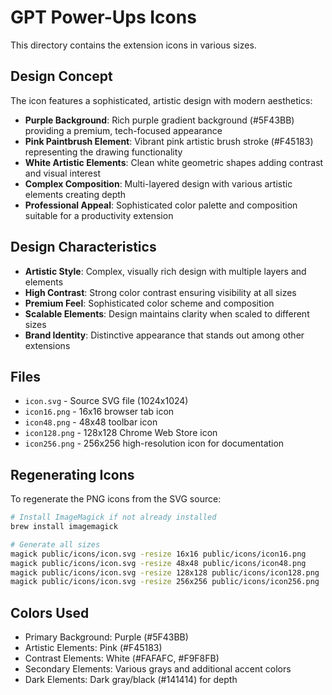 # GPT Power-Ups Icons

This directory contains the extension icons in various sizes.

## Design Concept

The icon features a sophisticated, artistic design with modern aesthetics:

- **Purple Background**: Rich purple gradient background (#5F43BB) providing a premium, tech-focused appearance
- **Pink Paintbrush Element**: Vibrant pink artistic brush stroke (#F45183) representing the drawing functionality
- **White Artistic Elements**: Clean white geometric shapes adding contrast and visual interest
- **Complex Composition**: Multi-layered design with various artistic elements creating depth
- **Professional Appeal**: Sophisticated color palette and composition suitable for a productivity extension

## Design Characteristics

- **Artistic Style**: Complex, visually rich design with multiple layers and elements
- **High Contrast**: Strong color contrast ensuring visibility at all sizes
- **Premium Feel**: Sophisticated color scheme and composition
- **Scalable Elements**: Design maintains clarity when scaled to different sizes
- **Brand Identity**: Distinctive appearance that stands out among other extensions

## Files

- `icon.svg` - Source SVG file (1024x1024)
- `icon16.png` - 16x16 browser tab icon
- `icon48.png` - 48x48 toolbar icon
- `icon128.png` - 128x128 Chrome Web Store icon
- `icon256.png` - 256x256 high-resolution icon for documentation

## Regenerating Icons

To regenerate the PNG icons from the SVG source:

```bash
# Install ImageMagick if not already installed
brew install imagemagick

# Generate all sizes
magick public/icons/icon.svg -resize 16x16 public/icons/icon16.png
magick public/icons/icon.svg -resize 48x48 public/icons/icon48.png
magick public/icons/icon.svg -resize 128x128 public/icons/icon128.png
magick public/icons/icon.svg -resize 256x256 public/icons/icon256.png
```

## Colors Used

- Primary Background: Purple (#5F43BB)
- Artistic Elements: Pink (#F45183)
- Contrast Elements: White (#FAFAFC, #F9F8FB)
- Secondary Elements: Various grays and additional accent colors
- Dark Elements: Dark gray/black (#141414) for depth 